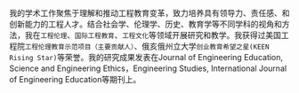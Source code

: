我的学术工作聚焦于理解和推动工程教育变革，致力培养具有领导力、责任感、和创新能力的工程人才。结合社会学、伦理学、历史、教育学等不同学科的视角和方法，我在`工程伦理`、`国际工程教育`、`工程文化`等领域开展研究和教学。我获得过美国工程院`工程伦理教育示范项目（主要贡献人）`、俄亥俄州立大学`创业教育希望之星(KEEN Rising Star)`等荣誉。我的研究成果发表在Journal of Engineering Education, Science and Engineering Ethics，Engineering Studies, International Journal of Engineering Education等期刊上。
